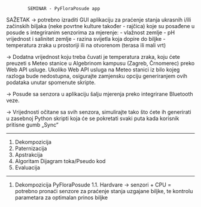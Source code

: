 			SEMINAR - PyFloraPosude app

SAŽETAK -> potrebno izraditi GUI aplikaciju za praćenje stanja ukrasnih i/ili začinskih biljaka (neke povrtne kulture također - rajčica) koje su posađene u posude s integriranim senzorima za mjerenje:
	- vlažnost zemlje
	- pH vrijednost i salinitet zemlje
	- razina svijetla koja dopire do biljke
	- temperatura zraka u prostoriji ili na otvorenom 	(terasa ili mali vrt)





-> Dodatna vrijednost koju treba čuvati je temperatura zraka, koju ćete preuzeti s Meteo stanice u Algebrinom kampusu (Zagreb, Črnomerec) preko Web API usluge. Ukoliko Web API usluga na Meteo stanici iz bilo kojeg razloga bude nedostupna, osigurajte zamjensku opciju generiranjem ovih podataka unutar spomenute skripte.

-> Posude sa senzora u aplikaciju šalju mjerenja preko integrirane Bluetooth veze.

-> Vrijednosti očitane sa svih senzora, simulirajte tako što ćete ih generirati u zasebnoj Python 
skripti koja će se pokretati svaki puta kada korisnik pritisne gumb „Sync“ 

----------------------------------------------------------------------------------

1. Dekompozicija
2. Paternizacija
3. Apstrakcija
4. Algoritam
	Dijagram toka/Pseudo kod
5. Evaluacija

----------------------------------------------------------------------------------

1. Dekompozicija PyFloraPosude
	1.1. Hardvare
	-> senzori + CPU = potrebno pronaći senzore za praćenje stanja uzgajane biljke, te kontrolu parametara za optimalan prinos biljke
